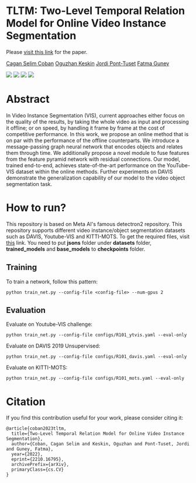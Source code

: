 # TLTM: Two-Level Temporal Relation Model for Online Video Instance Segmentation

Please [visit this link](https://arxiv.org/abs/2210.16795) for the paper.

[Cagan Selim Coban](https://cscoban.com)
[Oguzhan Keskin](https://www.linkedin.com/in/oguzhan-keskin/)
[Jordi Pont-Tuset](https://jponttuset.cat)
[Fatma Guney](https://mysite.ku.edu.tr/fguney/)

![](https://github.com/caganselim/TLTM/gifs/1.gif)
![](https://github.com/caganselim/TLTM/gifs/2.gif)
![](https://github.com/caganselim/TLTM/gifs/3.gif)
![](https://github.com/caganselim/TLTM/gifs/4.gif)

# Abstract

In Video Instance Segmentation (VIS), current approaches either focus on the quality of the results, by taking the whole video as input and processing it offline; or on speed, by handling it frame by frame at the cost of competitive performance. In this work, we propose an online method that is on par with the performance of the offline counterparts. We introduce a message-passing graph neural network that encodes objects and relates them through time. We additionally propose a novel module to fuse features from the feature pyramid network with residual connections. Our model, trained end-to-end, achieves state-of-the-art performance on the YouTube-VIS dataset within the online methods. Further experiments on DAVIS demonstrate the generalization capability of our model to the video object segmentation task.

# How to run?

This repository is based on Meta AI's famous detectron2 repository. This repository supports different video instance/object segmentation datasets such as DAVIS, Youtube-VIS and KITTI-MOTS. To get the required files, visit [this](https://drive.google.com/drive/folders/1csyLFIGpSKawtNIVMLSMmqvxc_lxJeta?usp=share_link) link. You need to put **jsons** folder under **datasets** folder, **trained_models** and **base_models** to **checkpoints** folder.

## Training

To train a network, follow this pattern:
```
python train_net.py --config-file <config-file> --num-gpus 2
```

## Evaluation

Evaluate on Youtube-VIS challenge:
```
python train_net.py --config-file configs/R101_ytvis.yaml --eval-only
```

Evaluate on DAVIS 2019 Unsupervised:
```
python train_net.py --config-file configs/R101_davis.yaml --eval-only
```

Evaluate on KITTI-MOTS:

```
python train_net.py --config-file configs/R101_mots.yaml --eval-only
```

# Citation

If you find this contribution useful for your work, please consider citing it:

```
@article{coban2023tltm,
  title={Two-Level Temporal Relation Model for Online Video Instance Segmentation},
  author={Coban, Cagan Selim and Keskin, Oguzhan and Pont-Tuset, Jordi and Guney, Fatma},
  year={2022},
  eprint={2210.16795},
  archivePrefix={arXiv},
  primaryClass={cs.CV}
}
```
